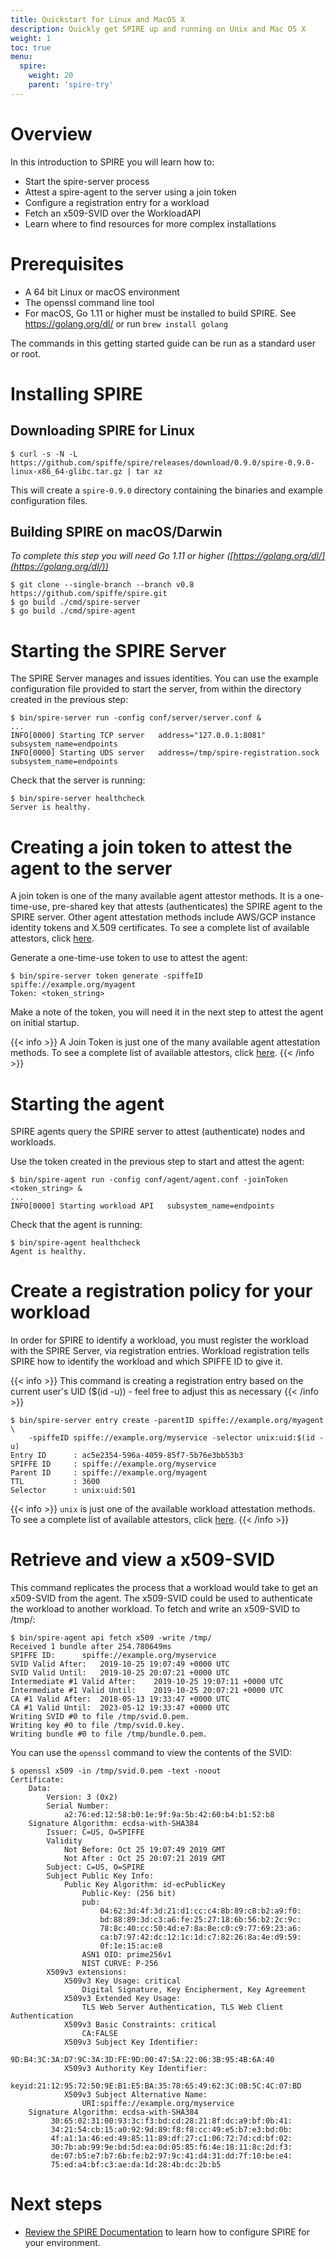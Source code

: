 ```yaml
---
title: Quickstart for Linux and MacOS X
description: Quickly get SPIRE up and running on Unix and Mac OS X
weight: 1
toc: true
menu:
  spire:
    weight: 20
    parent: 'spire-try'
---
```


# Overview

In this introduction to SPIRE you will learn how to:

* Start the spire-server process
* Attest a spire-agent to the server using a join token
* Configure a registration entry for a workload
* Fetch an x509-SVID over the WorkloadAPI
* Learn where to find resources for more complex installations

# Prerequisites

* A 64 bit Linux or macOS environment
* The openssl command line tool
* For macOS, Go 1.11 or higher must be installed to build SPIRE. See https://golang.org/dl/ or run `brew install golang`

The commands in this getting started guide can be run as a standard user or root.

# Installing SPIRE

## Downloading SPIRE for Linux

```
$ curl -s -N -L https://github.com/spiffe/spire/releases/download/0.9.0/spire-0.9.0-linux-x86_64-glibc.tar.gz | tar xz
```

This will create a `spire-0.9.0` directory containing the binaries and example configuration files.

## Building SPIRE on macOS/Darwin

*To complete this step you will need Go 1.11 or higher ([https://golang.org/dl/](https://golang.org/dl/))*

```
$ git clone --single-branch --branch v0.8 https://github.com/spiffe/spire.git
$ go build ./cmd/spire-server 
$ go build ./cmd/spire-agent
```

# Starting the SPIRE Server

The SPIRE Server manages and issues identities. You can use the example configuration file provided to start the server, from within the directory created in the previous step:

```
$ bin/spire-server run -config conf/server/server.conf &
...
INFO[0000] Starting TCP server   address="127.0.0.1:8081" subsystem_name=endpoints
INFO[0000] Starting UDS server   address=/tmp/spire-registration.sock subsystem_name=endpoints
```

Check that the server is running:

```
$ bin/spire-server healthcheck
Server is healthy.
```

# Creating a join token to attest the agent to the server

A join token is one of the many available agent attestor methods. It is a one-time-use, pre-shared key that attests (authenticates) the SPIRE agent to the SPIRE server. Other agent attestation methods include AWS/GCP instance identity tokens and X.509 certificates. To see a complete list of available attestors, click [here](https://spiffe.io/spire/overview/#selectors).

Generate a one-time-use token to use to attest the agent:

```
$ bin/spire-server token generate -spiffeID spiffe://example.org/myagent
Token: <token_string>
```

Make a note of the token, you will need it in the next step to attest the agent on initial startup.

{{< info >}}
A Join Token is just one of the many available agent attestation methods. To see a complete list of available attestors, click [here](https://spiffe.io/spire/overview/#selectors).
{{< /info >}}

# Starting the agent

SPIRE agents query the SPIRE server to attest (authenticate) nodes and workloads.

Use the token created in the previous step to start and attest the agent:

```
$ bin/spire-agent run -config conf/agent/agent.conf -joinToken <token_string> &
...
INFO[0000] Starting workload API   subsystem_name=endpoints
```

Check that the agent is running:

```
$ bin/spire-agent healthcheck
Agent is healthy.
```

# Create a registration policy for your workload

In order for SPIRE to identify a workload, you must register the workload with the SPIRE Server, via registration entries. Workload registration tells SPIRE how to identify the workload and which SPIFFE ID to give it.

{{< info >}}
This command is creating a registration entry based on the current user's UID ($(id -u)) - feel free to adjust this as necessary
{{< /info >}}


```
$ bin/spire-server entry create -parentID spiffe://example.org/myagent \
    -spiffeID spiffe://example.org/myservice -selector unix:uid:$(id -u)
Entry ID      : ac5e2354-596a-4059-85f7-5b76e3bb53b3
SPIFFE ID     : spiffe://example.org/myservice
Parent ID     : spiffe://example.org/myagent
TTL           : 3600
Selector      : unix:uid:501
```

{{< info >}}
`unix` is just one of the available workload attestation methods. To see a complete list of available attestors, click [here](https://spiffe.io/spire/overview/#selectors).
{{< /info >}}


# Retrieve and view a x509-SVID 

This command replicates the process that a workload would take to get an x509-SVID from the agent. The x509-SVID could be used to authenticate the workload to another workload. To fetch and write an x509-SVID to /tmp/:

```
$ bin/spire-agent api fetch x509 -write /tmp/
Received 1 bundle after 254.780649ms
SPIFFE ID:		spiffe://example.org/myservice
SVID Valid After:	2019-10-25 19:07:49 +0000 UTC
SVID Valid Until:	2019-10-25 20:07:21 +0000 UTC
Intermediate #1 Valid After:	2019-10-25 19:07:11 +0000 UTC
Intermediate #1 Valid Until:	2019-10-25 20:07:21 +0000 UTC
CA #1 Valid After:	2018-05-13 19:33:47 +0000 UTC
CA #1 Valid Until:	2023-05-12 19:33:47 +0000 UTC
Writing SVID #0 to file /tmp/svid.0.pem.
Writing key #0 to file /tmp/svid.0.key.
Writing bundle #0 to file /tmp/bundle.0.pem.
```

You can use the `openssl` command to view the contents of the SVID:

```
$ openssl x509 -in /tmp/svid.0.pem -text -noout
Certificate:
    Data:
        Version: 3 (0x2)
        Serial Number:
            a2:76:ed:12:58:b0:1e:9f:9a:5b:42:60:b4:b1:52:b8
    Signature Algorithm: ecdsa-with-SHA384
        Issuer: C=US, O=SPIFFE
        Validity
            Not Before: Oct 25 19:07:49 2019 GMT
            Not After : Oct 25 20:07:21 2019 GMT
        Subject: C=US, O=SPIRE
        Subject Public Key Info:
            Public Key Algorithm: id-ecPublicKey
                Public-Key: (256 bit)
                pub: 
                    04:62:3d:4f:3d:21:d1:cc:c4:8b:89:c8:b2:a9:f0:
                    bd:88:89:3d:c3:a6:fe:25:27:18:6b:56:b2:2c:9c:
                    78:8c:40:cc:50:4d:e7:8a:8e:c0:c9:77:69:23:a6:
                    ca:b7:97:42:dc:12:1c:1d:c7:82:26:8a:4e:d9:59:
                    0f:1e:15:ac:e8
                ASN1 OID: prime256v1
                NIST CURVE: P-256
        X509v3 extensions:
            X509v3 Key Usage: critical
                Digital Signature, Key Encipherment, Key Agreement
            X509v3 Extended Key Usage: 
                TLS Web Server Authentication, TLS Web Client Authentication
            X509v3 Basic Constraints: critical
                CA:FALSE
            X509v3 Subject Key Identifier: 
                9D:B4:3C:3A:D7:9C:3A:3D:FE:9D:00:47:5A:22:06:3B:95:4B:6A:40
            X509v3 Authority Key Identifier: 
                keyid:21:12:95:72:50:9E:B1:E5:BA:35:78:65:49:62:3C:0B:5C:4C:07:BD
            X509v3 Subject Alternative Name: 
                URI:spiffe://example.org/myservice
    Signature Algorithm: ecdsa-with-SHA384
         30:65:02:31:00:93:3c:f3:bd:cd:28:21:8f:dc:a9:bf:0b:41:
         34:21:54:cb:15:a0:92:9d:89:f8:f8:cc:49:e5:b7:e3:bd:0b:
         4f:a1:1a:46:ed:49:85:11:89:df:27:c1:06:72:7d:cd:bf:02:
         30:7b:ab:99:9e:bd:5d:ea:0d:05:85:f6:4e:18:11:8c:2d:f3:
         de:07:b5:e7:b7:6b:fe:b2:97:9c:41:d4:31:dd:7f:10:be:e4:
         75:ed:a4:bf:c3:ae:da:1d:28:4b:dc:2b:b5
```

# Next steps

* [Review the SPIRE Documentation](https://spiffe.io/spire/docs/) to learn how to configure SPIRE for your environment.
